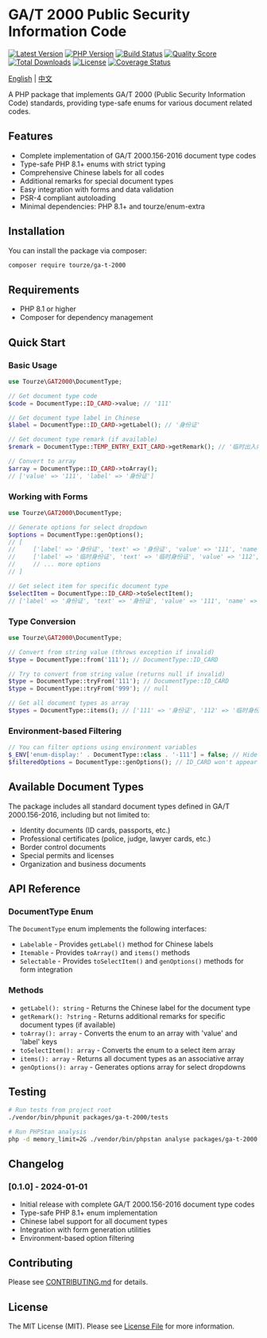 # GA/T 2000 Public Security Information Code

[![Latest Version](https://img.shields.io/packagist/v/tourze/ga-t-2000.svg?style=flat-square)](https://packagist.org/packages/tourze/ga-t-2000)
[![PHP Version](https://img.shields.io/packagist/php-v/tourze/ga-t-2000.svg?style=flat-square)](https://php.net)
[![Build Status](https://img.shields.io/github/actions/workflow/status/tourze/ga-t-2000/ci.yml?branch=main&style=flat-square)](https://github.com/tourze/ga-t-2000/actions)
[![Quality Score](https://img.shields.io/scrutinizer/g/tourze/ga-t-2000.svg?style=flat-square)](https://scrutinizer-ci.com/g/tourze/ga-t-2000)
[![Total Downloads](https://img.shields.io/packagist/dt/tourze/ga-t-2000.svg?style=flat-square)](https://packagist.org/packages/tourze/ga-t-2000)
[![License](https://img.shields.io/packagist/l/tourze/ga-t-2000.svg?style=flat-square)](https://packagist.org/packages/tourze/ga-t-2000)
[![Coverage Status](https://img.shields.io/codecov/c/github/tourze/php-monorepo.svg?style=flat-square)](https://codecov.io/gh/tourze/php-monorepo)

[English](README.md) | [中文](README.zh-CN.md)

A PHP package that implements GA/T 2000 (Public Security Information Code) standards, providing type-safe enums for various document related codes.

## Features

- Complete implementation of GA/T 2000.156-2016 document type codes
- Type-safe PHP 8.1+ enums with strict typing
- Comprehensive Chinese labels for all codes
- Additional remarks for special document types
- Easy integration with forms and data validation
- PSR-4 compliant autoloading
- Minimal dependencies: PHP 8.1+ and tourze/enum-extra

## Installation

You can install the package via composer:

```bash
composer require tourze/ga-t-2000
```

## Requirements

- PHP 8.1 or higher
- Composer for dependency management

## Quick Start

### Basic Usage

```php
use Tourze\GAT2000\DocumentType;

// Get document type code
$code = DocumentType::ID_CARD->value; // '111'

// Get document type label in Chinese
$label = DocumentType::ID_CARD->getLabel(); // '身份证'

// Get document type remark (if available)
$remark = DocumentType::TEMP_ENTRY_EXIT_CARD->getRemark(); // '临时出入内部单位证'

// Convert to array
$array = DocumentType::ID_CARD->toArray(); 
// ['value' => '111', 'label' => '身份证']
```

### Working with Forms

```php
use Tourze\GAT2000\DocumentType;

// Generate options for select dropdown
$options = DocumentType::genOptions();
// [
//     ['label' => '身份证', 'text' => '身份证', 'value' => '111', 'name' => '身份证'],
//     ['label' => '临时身份证', 'text' => '临时身份证', 'value' => '112', 'name' => '临时身份证'],
//     // ... more options
// ]

// Get select item for specific document type
$selectItem = DocumentType::ID_CARD->toSelectItem();
// ['label' => '身份证', 'text' => '身份证', 'value' => '111', 'name' => '身份证']
```

### Type Conversion

```php
use Tourze\GAT2000\DocumentType;

// Convert from string value (throws exception if invalid)
$type = DocumentType::from('111'); // DocumentType::ID_CARD

// Try to convert from string value (returns null if invalid)
$type = DocumentType::tryFrom('111'); // DocumentType::ID_CARD
$type = DocumentType::tryFrom('999'); // null

// Get all document types as array
$types = DocumentType::items(); // ['111' => '身份证', '112' => '临时身份证', ...]
```

### Environment-based Filtering

```php
// You can filter options using environment variables
$_ENV['enum-display:' . DocumentType::class . '-111'] = false; // Hide ID_CARD
$filteredOptions = DocumentType::genOptions(); // ID_CARD won't appear in options
```

## Available Document Types

The package includes all standard document types defined in GA/T 2000.156-2016, including but not limited to:

- Identity documents (ID cards, passports, etc.)
- Professional certificates (police, judge, lawyer cards, etc.)
- Border control documents
- Special permits and licenses
- Organization and business documents

## API Reference

### DocumentType Enum

The `DocumentType` enum implements the following interfaces:

- `Labelable` - Provides `getLabel()` method for Chinese labels
- `Itemable` - Provides `toArray()` and `items()` methods
- `Selectable` - Provides `toSelectItem()` and `genOptions()` methods for form integration

### Methods

- `getLabel(): string` - Returns the Chinese label for the document type
- `getRemark(): ?string` - Returns additional remarks for specific document types (if available)
- `toArray(): array` - Converts the enum to an array with 'value' and 'label' keys
- `toSelectItem(): array` - Converts the enum to a select item array
- `items(): array` - Returns all document types as an associative array
- `genOptions(): array` - Generates options array for select dropdowns

## Testing

```bash
# Run tests from project root
./vendor/bin/phpunit packages/ga-t-2000/tests

# Run PHPStan analysis
php -d memory_limit=2G ./vendor/bin/phpstan analyse packages/ga-t-2000
```

## Changelog

### [0.1.0] - 2024-01-01

- Initial release with complete GA/T 2000.156-2016 document type codes
- Type-safe PHP 8.1+ enum implementation
- Chinese label support for all document types
- Integration with form generation utilities
- Environment-based option filtering

## Contributing

Please see [CONTRIBUTING.md](CONTRIBUTING.md) for details.

## License

The MIT License (MIT). Please see [License File](LICENSE) for more information.
